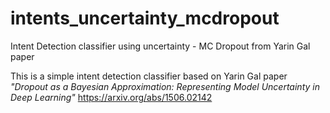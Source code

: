 # intents_uncertainty_mcdropout
Intent Detection classifier using uncertainty - MC Dropout from Yarin Gal paper

This is a simple intent detection classifier based on Yarin Gal paper _"Dropout as a Bayesian Approximation:
Representing Model Uncertainty in Deep Learning"_
https://arxiv.org/abs/1506.02142
